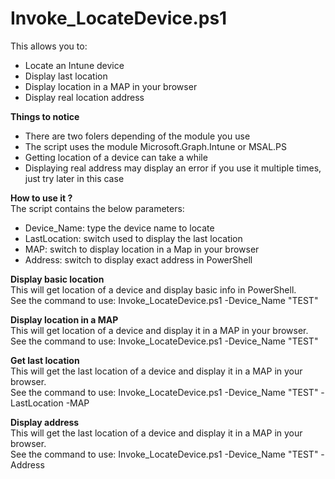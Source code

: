 # Invoke_LocateDevice.ps1
This allows you to:
- Locate an Intune device
- Display last location
- Display location in a MAP in your browser
- Display real location address


**Things to notice**
- There are two folers depending of the module you use
- The script uses the module Microsoft.Graph.Intune or MSAL.PS
- Getting location of a device can take a while
- Displaying real  address may display an error if you use it multiple times, just try later in this case


**How to use it ?**
</br>
The script contains the below parameters:
- Device_Name: type the device name to locate
- LastLocation: switch used to display the last location
- MAP: switch to display location in a Map in your browser
- Address: switch to display exact address in PowerShell

**Display basic location**
</br>
This will get location of a device and display basic info in PowerShell.
</br>
See the command to use: Invoke_LocateDevice.ps1 -Device_Name "TEST"

**Display location in a MAP**
</br>
This will get location of a device and display it in a MAP in your browser.
</br>
See the command to use: Invoke_LocateDevice.ps1 -Device_Name "TEST"

**Get last location**
</br>
This will get the last location of a device and display it in a MAP in your browser.
</br>
See the command to use: Invoke_LocateDevice.ps1 -Device_Name "TEST" -LastLocation -MAP

**Display address**
</br>
This will get the last location of a device and display it in a MAP in your browser.
</br>
See the command to use: Invoke_LocateDevice.ps1 -Device_Name "TEST" -Address
